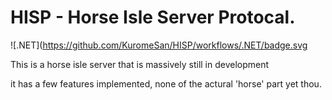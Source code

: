 # HISP - Horse Isle Server Protocal.

![.NET](https://github.com/KuromeSan/HISP/workflows/.NET/badge.svg

This is a horse isle server that is massively still in development

it has a few features implemented, none of the actural 'horse' part yet thou.
